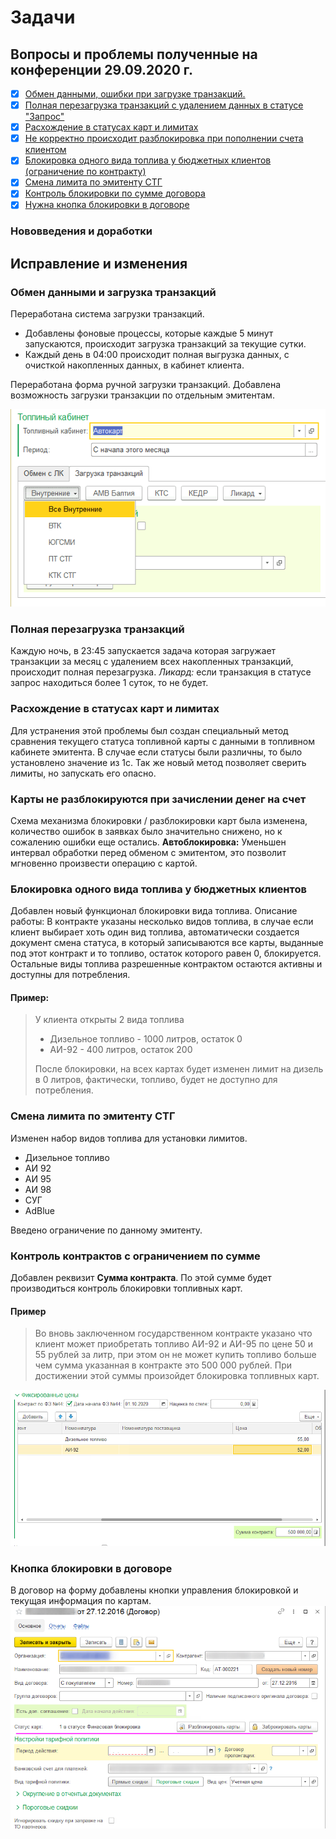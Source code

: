 # Задачи
## Вопросы и проблемы полученные на конференции 29.09.2020 г.
- [X] [Обмен данными, ошибки при загрузке транзакций.](#Обмен-данными-и-загрузка-транзакций)
- [X] [Полная перезагрузка транзакций с удалением данных в статусе "Запрос"](#Полная-перезагрузка-транзакций)
- [X] [Расхождение в статусах карт и лимитах](#Расхождение-в-статусах-карт-и-лимитах)
- [X] [Не корректно происходит разблокировка при пополнении счета клиентом](#Карты-не-разблокируются-при-зачислении-денег-на-счет)
- [X] [Блокировка одного вида топлива у бюджетных клиентов (ограничение по контракту)](#Блокировка-одного-вида-топлива-у-бюджетных-клиентов)
- [X] [Смена лимита по эмитенту СТГ](#Смена-лимита-по-эмитенту-СТГ)
- [X] [Контроль блокировки по сумме договора](#Контроль-контрактов-с-ограничением-по-сумме)
- [X] [Нужна кнопка блокировки в договоре](#Кнопка-блокировки-в-договоре)

### Нововведения и доработки

## Исправление и изменения
### Обмен данными и загрузка транзакций
Переработана система загрузки транзакций.
- Добавлены фоновые процессы, которые каждые 5 минут запускаются, происходит загрузка транзакций за текущие сутки.
- Каждый день в 04:00 происходит полная выгрузка данных, с очисткой накопленных данных, в кабинет клиента.

Переработана форма ручной загрузки транзакций.
Добавлена возможность загрузки транзакции по отдельным эмитентам.

![Изменения на форме](https://raw.githubusercontent.com/efremovich/vimwiki/main/task/src/getTrans.png)
### Полная перезагрузка транзакций
Каждую ночь, в 23:45 запускается задача которая загружает транзакции за месяц с удалением всех накопленных транзакций, происходит полная перезагрузка. *Ликард:* если транзакция в статусе запрос находиться более 1 суток, то не будет.

### Расхождение в статусах карт и лимитах
Для устранения этой проблемы был создан специальный метод сравнения текущего статуса топливной карты с данными в топливном кабинете эмитента. В случае если статусы были различны, то было установлено значение из 1с.
Так же новый метод позволяет сверить лимиты, но запускать его опасно.

### Карты не разблокируются при зачислении денег на счет
Схема механизма блокировки / разблокировки карт была изменена, количество ошибок в заявках было значительно снижено, но к сожалению ошибки еще остались.
**Автоблокировка:** Уменьшен интервал обработки перед обменом с эмитентом, это позволит мгновенно произвести операцию с картой.

### Блокировка одного вида топлива у бюджетных клиентов
Добавлен новый функционал блокировки вида топлива.
Описание работы:
В контракте указаны несколько видов топлива, в случае если клиент выбирает хоть один вид топлива, автоматически создается документ смена статуса, в который записываются все карты, выданные под этот контракт и то топливо, остаток которого равен 0, блокируется. Остальные виды топлива разрешенные контрактом остаются активны и доступны для потребления.

#### Пример:
> У клиента открыты 2 вида топлива
> - Дизельное топливо - 1000 литров, остаток 0
> - АИ-92 - 400 литров, остаток 200
>
> После блокировки, на всех картах будет изменен лимит на дизель в 0 литров, фактически, топливо, будет не доступно для потребления.

### Смена лимита по эмитенту СТГ
Изменен набор видов топлива для установки лимитов.
- Дизельное топливо
- АИ 92
- АИ 95
- АИ 98
- СУГ
- AdBlue

Введено ограничение по данному эмитенту.

### Контроль контрактов с ограничением по сумме
Добавлен реквизит **Сумма контракта**. По этой сумме будет производиться контроль блокировки топливных карт.
#### Пример
> Во вновь заключенном государственном контракте указано что клиент может приобретать топливо АИ-92 и АИ-95 по цене 50 и 55 рублей за литр, при этом он не может купить топливо больше чем сумма указанная в контракте это 500 000 рублей.
> При достижении этой суммы произойдет блокировка топливных карт.

![Сумма контракта в договоре](https://raw.githubusercontent.com/efremovich/vimwiki/main/task/src/consum.png)

### Кнопка блокировки в договоре
В договор на форму добавлены кнопки управления блокировкой и текущая информация по картам.
![Кнопки управления блокировкой карт](https://raw.githubusercontent.com/efremovich/vimwiki/main/task/src/ulock.png)
